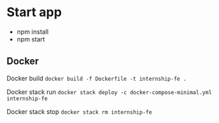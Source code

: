 # Start app
- npm install
- npm start


## Docker

Docker build ```docker build -f Dockerfile -t internship-fe .```

Docker stack run ```docker stack deploy -c docker-compose-minimal.yml internship-fe```

Docker stack stop ```docker stack rm internship-fe``` 
